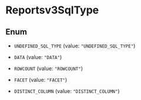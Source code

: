 

# Reportsv3SqlType

## Enum


* `UNDEFINED_SQL_TYPE` (value: `"UNDEFINED_SQL_TYPE"`)

* `DATA` (value: `"DATA"`)

* `ROWCOUNT` (value: `"ROWCOUNT"`)

* `FACET` (value: `"FACET"`)

* `DISTINCT_COLUMN` (value: `"DISTINCT_COLUMN"`)




